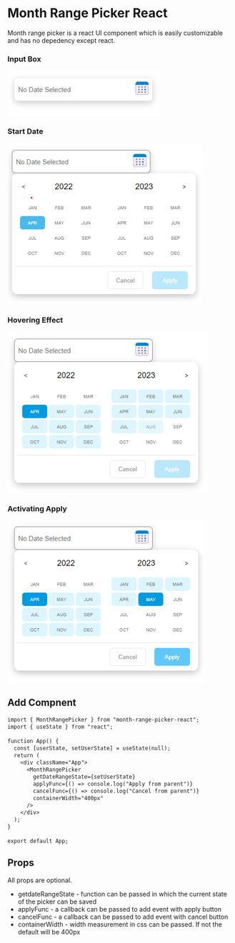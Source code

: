 # Month Range Picker React

Month range picker is a react UI component which is easily customizable and has no depedency except react.

### Input Box

<img src="https://raw.githubusercontent.com/TakiTazwar/month-range-react/main/demo/asset/input_box.png" alt="text_box"/>

### Start Date

<img src="https://raw.githubusercontent.com/TakiTazwar/month-range-react/main/demo/asset/start_date.png" alt="start_month"/>

### Hovering Effect

<img src="https://raw.githubusercontent.com/TakiTazwar/month-range-react/main/demo/asset/hover_range.png" alt="hover_month"/>

### Activating Apply

<img src="https://raw.githubusercontent.com/TakiTazwar/month-range-react/main/demo/asset/end_date.png" alt="hover_month"/>

## Add Compnent

```
import { MonthRangePicker } from "month-range-picker-react";
import { useState } from "react";

function App() {
  const [userState, setUserState] = useState(null);
  return (
    <div className="App">
      <MonthRangePicker
        getDateRangeState={setUserState}
        applyFunc={() => console.log("Apply from parent")}
        cancelFunc={() => console.log("Cancel from parent")}
        containerWidth="400px"
      />
    </div>
  );
}

export default App;

```
## Props
All props are optional.
- getdateRangeState - function can be passed in which the current state of the picker can be saved
- applyFunc - a callback can be passed to add event with apply button
- cancelFunc - a callback can be passed to add event with cancel button
- containerWidth - width measurement in css can be passed. If not the default will be 400px

